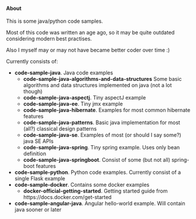 <h4> About </h4>
<p> This is some java/python code samples. </p>
<p> Most of this code was written an age ago, so it may be quite outdated considering modern best practises. </p>
<p> Also I myself may or may not have became better coder over time :) </p>

<p> Currently consists of: </p>
<ul>
    <li>
        <b>code-sample-java</b>. Java code examples
        <ul>
            <li> <b> code-sample-java-algorithms-and-data-structures</b> 
            Some basic algorithms and data structures implemented on java (not a lot though)</li>
            <li> <b> code-sample-java-aspectj</b>. Tiny aspectJ example</li>
            <li> <b> code-sample-java-ee</b>. Tiny jmx example </li>
            <li> <b> code-sample-java-hibernate</b>. Examples for most common hibernate features</li>
            <li> <b> code-sample-java-patterns</b>. Basic java implementation for most (all?) classical design patterns</li>
            <li> <b> code-sample-java-se</b>. Examples of most (or should I say some?) java SE APIs </li>
            <li> <b> code-sample-java-spring</b>. Tiny spring example. Uses only bean definition</li>
            <li> <b> code-sample-java-springboot</b>. Consist of some (but not all) spring-boot features</li>
         </ul>
    </li>
    <li><b>code-sample-python</b>. Python code examples. Currently consist of a single Flask example </li>
    <li><b>code-sample-docker</b>. Contains some docker examples
        <ul>
            <li><b>docker-official-getting-started</b>. Getting started guide from https://docs.docker.com/get-started</li>
        </ul>
    </li>
    <li><b>code-sample-angular-java</b>. Angular hello-world example. Will contain java sooner or later
</ul>